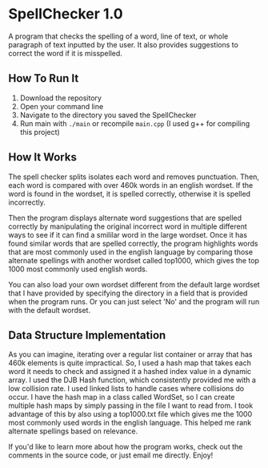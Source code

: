 # SpellChecker 1.0
A program that checks the spelling of a word, line of text, or whole paragraph of text inputted by the user. It also provides suggestions to correct the word if it is misspelled. 

## How To Run It
1. Download the repository 
2. Open your command line
3. Navigate to the directory you saved the SpellChecker
4. Run main with ```./main``` or recompile ```main.cpp``` (I used g++ for compiling this project)

## How It Works
The spell checker splits isolates each word and removes punctuation. Then, each word is compared with over 460k words in an 
english wordset. If the word is found in the wordset, it is spelled correctly, otherwise it is spelled incorrectly. 

Then the program displays alternate word suggestions that are spelled correctly by manipulating the original incorrect word in 
multiple different ways to see if it can find a smililar word in the large wordset. Once it has found similar words that are 
spelled correctly, the program highlights words that are most commonly used in the english language by comparing those alternate spellings with another wordset called top1000, which gives the top 1000 most commonly used english words. 

You can also load your own wordset different from the default large wordset that I have provided by specifying the directory  in a field that is provided when the program runs. Or you can just select 'No' and the program will run with the default wordset.

## Data Structure Implementation
As you can imagine, iterating over a regular list container or array that has 460k elements is quite impractical. So, I used a hash map that takes each word it needs to check and assigned it a hashed index value in a dynamic array. I used the DJB Hash function, which consistently provided me with a low collision rate. I used linked lists to handle cases where collisions do occur. I have the hash map in a class called WordSet, so I can create multiple hash maps by simply passing in the file I want to read from. I took advantage of this by also using a top1000.txt file which gives me the 1000 most commonly used words in the english language. This helped me rank alternate spellings based on relevance.

If you'd like to learn more about how the program works, check out the comments in the source code, or just email me directly. Enjoy!
